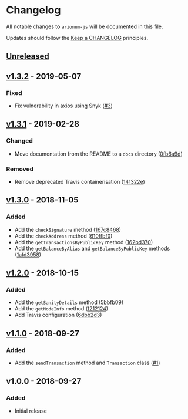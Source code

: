 # Changelog

All notable changes to `arionum-js` will be documented in this file.

Updates should follow the [Keep a CHANGELOG](https://keepachangelog.com) principles.

## [Unreleased]

## [v1.3.2] - 2019-05-07

### Fixed
- Fix vulnerability in axios using Snyk ([#3](https://github.com/pxgamer/arionum-js/pull/3))

## [v1.3.1] - 2019-02-28

### Changed
- Move documentation from the README to a `docs` directory ([0fb6a9d](https://github.com/pxgamer/arionum-js/commit/0fb6a9d57c0922499cf7b2055f4650d455b4ad6e))

### Removed
- Remove deprecated Travis containerisation ([141322e](https://github.com/pxgamer/arionum-js/commit/141322e0b8e8dc6ccc6e251347f8681fd5a409ea))

## [v1.3.0] - 2018-11-05

### Added
- Add the `checkSignature` method ([167c8468](https://github.com/pxgamer/arionum-js/commit/167c8468114de8d9dc67ee2d6fd8a14320e83118))
- Add the `checkAddress` method ([610ffbf0](https://github.com/pxgamer/arionum-js/commit/610ffbf01c8017c6dda6df35c0ff532cc036be15))
- Add the `getTransactionsByPublicKey` method ([162bd370](https://github.com/pxgamer/arionum-js/commit/162bd370054bf9702cc7418b16dc2d49468ffd48))
- Add the `getBalanceByAlias` and `getBalanceByPublicKey` methods ([1afd3958](https://github.com/pxgamer/arionum-js/commit/1afd3958ee2ee9a939acac1fbcd807fd50232e0f))

## [v1.2.0] - 2018-10-15

### Added
- Add the `getSanityDetails` method ([5bbfb09](https://github.com/pxgamer/arionum-js/commit/5bbfb09da94028cf10e12e6002812e5138a7905d))
- Add the `getNodeInfo` method ([f212124](https://github.com/pxgamer/arionum-js/commit/f212124fec5b04906b394cec697b59125f9113d2))
- Add Travis configuration ([6dbb2d3](https://github.com/pxgamer/arionum-js/commit/6dbb2d35d8c4a3ebb27af5bd412c9b8b0a28aaa3))

## [v1.1.0] - 2018-09-27

### Added
- Add the `sendTransaction` method and `Transaction` class ([#1](https://github.com/pxgamer/arionum-js/issues/1))

## v1.0.0 - 2018-09-27

### Added
- Initial release

[Unreleased]: https://github.com/pxgamer/arionum-js/compare/master...develop 
[v1.3.2]: https://github.com/pxgamer/arionum-js/compare/v1.3.1...v1.3.2
[v1.3.1]: https://github.com/pxgamer/arionum-js/compare/v1.3.0...v1.3.1
[v1.3.0]: https://github.com/pxgamer/arionum-js/compare/v1.2.0...v1.3.0
[v1.2.0]: https://github.com/pxgamer/arionum-js/compare/v1.1.0...v1.2.0
[v1.1.0]: https://github.com/pxgamer/arionum-js/compare/v1.0.0...v1.1.0
